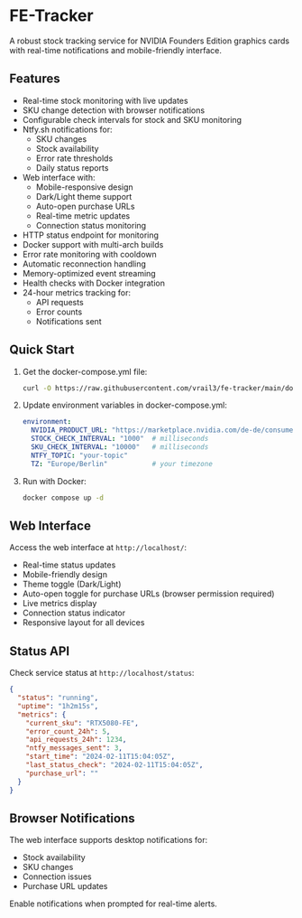 # FE-Tracker

A robust stock tracking service for NVIDIA Founders Edition graphics cards with real-time notifications and mobile-friendly interface.

## Features

- Real-time stock monitoring with live updates
- SKU change detection with browser notifications
- Configurable check intervals for stock and SKU monitoring
- Ntfy.sh notifications for:
  - SKU changes
  - Stock availability
  - Error rate thresholds
  - Daily status reports
- Web interface with:
  - Mobile-responsive design
  - Dark/Light theme support
  - Auto-open purchase URLs
  - Real-time metric updates
  - Connection status monitoring
- HTTP status endpoint for monitoring
- Docker support with multi-arch builds
- Error rate monitoring with cooldown
- Automatic reconnection handling
- Memory-optimized event streaming
- Health checks with Docker integration
- 24-hour metrics tracking for:
  - API requests
  - Error counts
  - Notifications sent

## Quick Start

1. Get the docker-compose.yml file:

   ```bash
   curl -O https://raw.githubusercontent.com/vrail3/fe-tracker/main/docker-compose.yml
   ```

2. Update environment variables in docker-compose.yml:

   ```yaml
   environment:
     NVIDIA_PRODUCT_URL: "https://marketplace.nvidia.com/de-de/consumer/graphics-cards/nvidia-geforce-rtx-5080/"
     STOCK_CHECK_INTERVAL: "1000"  # milliseconds
     SKU_CHECK_INTERVAL: "10000"   # milliseconds
     NTFY_TOPIC: "your-topic"
     TZ: "Europe/Berlin"           # your timezone
   ```

3. Run with Docker:

   ```bash
   docker compose up -d
   ```

## Web Interface

Access the web interface at `http://localhost/`:

- Real-time status updates
- Mobile-friendly design
- Theme toggle (Dark/Light)
- Auto-open toggle for purchase URLs (browser permission required)
- Live metrics display
- Connection status indicator
- Responsive layout for all devices

## Status API

Check service status at `http://localhost/status`:

```json
{
  "status": "running",
  "uptime": "1h2m15s",
  "metrics": {
    "current_sku": "RTX5080-FE",
    "error_count_24h": 5,
    "api_requests_24h": 1234,
    "ntfy_messages_sent": 3,
    "start_time": "2024-02-11T15:04:05Z",
    "last_status_check": "2024-02-11T15:04:05Z",
    "purchase_url": ""
  }
}
```

## Browser Notifications

The web interface supports desktop notifications for:

- Stock availability
- SKU changes
- Connection issues
- Purchase URL updates

Enable notifications when prompted for real-time alerts.
